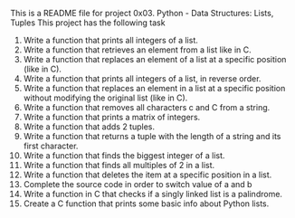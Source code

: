 This is a README file for project 0x03. Python - Data Structures: Lists, Tuples
This project has the following task
1. Write a function that prints all integers of a list.
2. Write a function that retrieves an element from a list like in C.
3. Write a function that replaces an element of a list at a specific position (like in C).
4. Write a function that prints all integers of a list, in reverse order.
5. Write a function that replaces an element in a list at a specific position without modifying the original list (like in C).
6. Write a function that removes all characters c and C from a string.
7. Write a function that prints a matrix of integers.
8. Write a function that adds 2 tuples.
9. Write a function that returns a tuple with the length of a string and its first character.
10. Write a function that finds the biggest integer of a list.
11. Write a function that finds all multiples of 2 in a list.
12. Write a function that deletes the item at a specific position in a list.
13. Complete the source code in order to switch value of a and b
14. Write a function in C that checks if a singly linked list is a palindrome.
15. Create a C function that prints some basic info about Python lists. 
